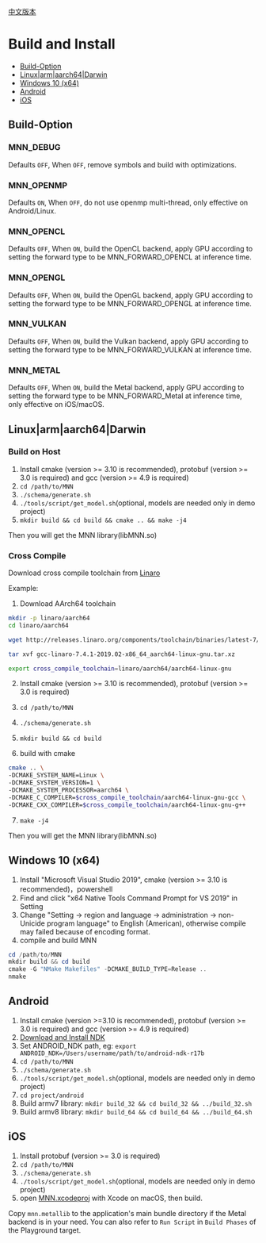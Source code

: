 [中文版本](Install_CN.md)

# Build and Install

- [Build-Option](#Build-Option)
- [Linux|arm|aarch64|Darwin](#Linux|arm|aarch64|Darwin)
- [Windows 10 (x64)](#Windows)
- [Android](#Android)
- [iOS](#iOS)

## Build-Option

### MNN_DEBUG
Defaults `OFF`, When `OFF`, remove symbols and build with optimizations.
### MNN_OPENMP
Defaults `ON`, When `OFF`, do not use openmp multi-thread, only effective on Android/Linux.
### MNN_OPENCL
Defaults `OFF`, When `ON`, build the OpenCL backend, apply GPU according to setting the forward type to be MNN_FORWARD_OPENCL at inference time.
### MNN_OPENGL
Defaults `OFF`, When `ON`, build the OpenGL backend, apply GPU according to setting the forward type to be MNN_FORWARD_OPENGL at inference time.
### MNN_VULKAN
Defaults `OFF`, When `ON`, build the Vulkan backend, apply GPU according to setting the forward type to be MNN_FORWARD_VULKAN at inference time.
### MNN_METAL
Defaults `OFF`, When `ON`, build the Metal backend, apply GPU according to setting the forward type to be MNN_FORWARD_Metal at inference time, only effective on iOS/macOS.

## Linux|arm|aarch64|Darwin

### Build on Host
1. Install cmake (version >= 3.10 is recommended), protobuf (version >= 3.0 is required) and gcc (version >= 4.9 is required)
2. `cd /path/to/MNN`
3. `./schema/generate.sh`
4. `./tools/script/get_model.sh`(optional, models are needed only in demo project)
5. `mkdir build && cd build && cmake .. && make -j4`

Then you will get the MNN library(libMNN.so)

### Cross Compile
Download cross compile toolchain from [Linaro](https://www.linaro.org/)

Example:

1. Download AArch64 toolchain
```bash
mkdir -p linaro/aarch64
cd linaro/aarch64

wget http://releases.linaro.org/components/toolchain/binaries/latest-7/aarch64-linux-gnu/gcc-linaro-7.4.1-2019.02-x86_64_aarch64-linux-gnu.tar.xz

tar xvf gcc-linaro-7.4.1-2019.02-x86_64_aarch64-linux-gnu.tar.xz

export cross_compile_toolchain=linaro/aarch64/aarch64-linux-gnu
```

2. Install cmake (version >= 3.10 is recommended), protobuf (version >= 3.0 is required)

3. `cd /path/to/MNN`

4. `./schema/generate.sh`

5. `mkdir build && cd build`

6. build with cmake
```bash
cmake .. \
-DCMAKE_SYSTEM_NAME=Linux \
-DCMAKE_SYSTEM_VERSION=1 \
-DCMAKE_SYSTEM_PROCESSOR=aarch64 \
-DCMAKE_C_COMPILER=$cross_compile_toolchain/aarch64-linux-gnu-gcc \
-DCMAKE_CXX_COMPILER=$cross_compile_toolchain/aarch64-linux-gnu-g++
```

7. `make -j4`

Then you will get the MNN library(libMNN.so)

## Windows 10 (x64)
1. Install "Microsoft Visual Studio 2019", cmake (version >= 3.10 is recommended)，powershell
2. Find and click "x64 Native Tools Command Prompt for VS 2019" in Setting
3. Change "Setting -> region and language -> administration -> non-Unicide program language" to English (American), otherwise compile may failed because of encoding format.
4. compile and build MNN
```powershell
cd /path/to/MNN
mkdir build && cd build
cmake -G "NMake Makefiles" -DCMAKE_BUILD_TYPE=Release ..
nmake
```

## Android

1. Install cmake (version >=3.10 is recommended), protobuf (version >= 3.0 is required) and gcc (version >= 4.9 is required)
2. [Download and Install NDK](https://developer.android.com/ndk/downloads/)
3. Set ANDROID_NDK path, eg: `export ANDROID_NDK=/Users/username/path/to/android-ndk-r17b`
4. `cd /path/to/MNN`
5. `./schema/generate.sh`
6. `./tools/script/get_model.sh`(optional, models are needed only in demo project)
7. `cd project/android`
8. Build armv7 library: `mkdir build_32 && cd build_32 && ../build_32.sh`
9. Build armv8 library: `mkdir build_64 && cd build_64 && ../build_64.sh`

## iOS

1. Install protobuf (version >= 3.0 is required)
2. `cd /path/to/MNN`
3. `./schema/generate.sh`
4. `./tools/script/get_model.sh`(optional, models are needed only in demo project)
5. open [MNN.xcodeproj](../project/ios/) with Xcode on macOS, then build.

Copy `mnn.metallib` to the application's main bundle directory if the Metal backend is in your need. You can also refer to `Run Script` in `Build Phases` of the Playground target.
